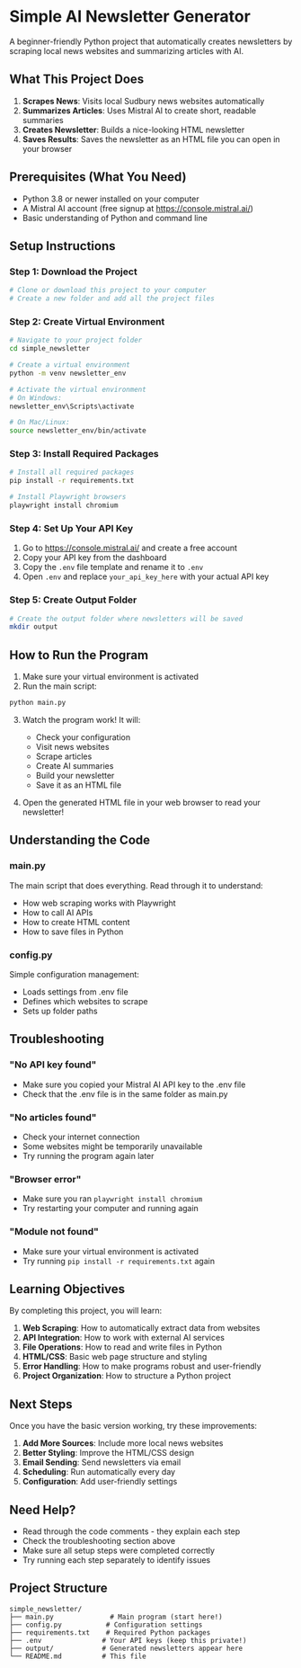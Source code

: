 # Simple AI Newsletter Generator

A beginner-friendly Python project that automatically creates newsletters by scraping local news websites and summarizing articles with AI.

## What This Project Does

1. **Scrapes News**: Visits local Sudbury news websites automatically
2. **Summarizes Articles**: Uses Mistral AI to create short, readable summaries  
3. **Creates Newsletter**: Builds a nice-looking HTML newsletter
4. **Saves Results**: Saves the newsletter as an HTML file you can open in your browser

## Prerequisites (What You Need)

- Python 3.8 or newer installed on your computer
- A Mistral AI account (free signup at https://console.mistral.ai/)
- Basic understanding of Python and command line

## Setup Instructions

### Step 1: Download the Project
```bash
# Clone or download this project to your computer
# Create a new folder and add all the project files
```

### Step 2: Create Virtual Environment
```bash
# Navigate to your project folder
cd simple_newsletter

# Create a virtual environment
python -m venv newsletter_env

# Activate the virtual environment
# On Windows:
newsletter_env\Scripts\activate

# On Mac/Linux:
source newsletter_env/bin/activate
```

### Step 3: Install Required Packages
```bash
# Install all required packages
pip install -r requirements.txt

# Install Playwright browsers
playwright install chromium
```

### Step 4: Set Up Your API Key
1. Go to https://console.mistral.ai/ and create a free account
2. Copy your API key from the dashboard
3. Copy the `.env` file template and rename it to `.env`
4. Open `.env` and replace `your_api_key_here` with your actual API key

### Step 5: Create Output Folder
```bash
# Create the output folder where newsletters will be saved
mkdir output
```

## How to Run the Program

1. Make sure your virtual environment is activated
2. Run the main script:
```bash
python main.py
```

3. Watch the program work! It will:
   - Check your configuration
   - Visit news websites
   - Scrape articles
   - Create AI summaries
   - Build your newsletter
   - Save it as an HTML file

4. Open the generated HTML file in your web browser to read your newsletter!

## Understanding the Code

### main.py
The main script that does everything. Read through it to understand:
- How web scraping works with Playwright
- How to call AI APIs
- How to create HTML content
- How to save files in Python

### config.py
Simple configuration management:
- Loads settings from .env file
- Defines which websites to scrape
- Sets up folder paths

## Troubleshooting

### "No API key found"
- Make sure you copied your Mistral AI API key to the .env file
- Check that the .env file is in the same folder as main.py

### "No articles found"
- Check your internet connection
- Some websites might be temporarily unavailable
- Try running the program again later

### "Browser error"
- Make sure you ran `playwright install chromium`
- Try restarting your computer and running again

### "Module not found"
- Make sure your virtual environment is activated
- Try running `pip install -r requirements.txt` again

## Learning Objectives

By completing this project, you will learn:

1. **Web Scraping**: How to automatically extract data from websites
2. **API Integration**: How to work with external AI services
3. **File Operations**: How to read and write files in Python
4. **HTML/CSS**: Basic web page structure and styling
5. **Error Handling**: How to make programs robust and user-friendly
6. **Project Organization**: How to structure a Python project

## Next Steps

Once you have the basic version working, try these improvements:

1. **Add More Sources**: Include more local news websites
2. **Better Styling**: Improve the HTML/CSS design
3. **Email Sending**: Send newsletters via email
4. **Scheduling**: Run automatically every day
5. **Configuration**: Add user-friendly settings

## Need Help?

- Read through the code comments - they explain each step
- Check the troubleshooting section above
- Make sure all setup steps were completed correctly
- Try running each step separately to identify issues

## Project Structure

```
simple_newsletter/
├── main.py              # Main program (start here!)
├── config.py           # Configuration settings
├── requirements.txt    # Required Python packages
├── .env               # Your API keys (keep this private!)
├── output/            # Generated newsletters appear here
└── README.md          # This file
```
